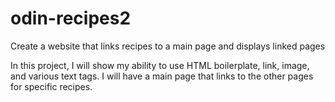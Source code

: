 # odin-recipes2

Create a website that links recipes to a main page and displays linked pages

In this project, I will show my ability to use HTML boilerplate, link, image, and various text tags. I will have a main page that links to the other pages for specific
recipes.